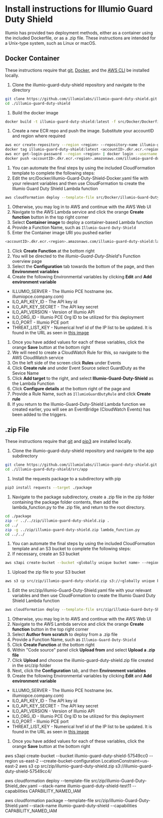 # Install instructions for Illumio Guard Duty Shield
Illumio has provided two deployment methods, either as a container using
the included Dockerfile, or as a .zip file. These instructions are intended for
a Unix-type system, such as Linux or macOS.

## Docker Container
These instructions require that [git](https://git-scm.com/book/en/v2/Getting-Started-Installing-Git),
[Docker](https://docs.docker.com/engine/install/),
and the [AWS CLI](https://docs.aws.amazon.com/cli/latest/userguide/getting-started-install.html)
be installed locally.
1. Clone the illumio-guard-duty-shield repository and navigate to the directory
```bash
git clone https://github.com/illumiolabs/illumio-guard-duty-shield.git
cd ./illumio-guard-duty-shield
```
1. Build the docker image
```bash
docker build -t illumio-guard-duty-shield:latest -f src/Docker/Dockerfile .
```
1. Create a new ECR repo and push the image. Substitute your accountID and region where required
```bash
aws ecr create-repository --region <region> --repository-name illumio-guard-duty-shield --image-scanning-configuration scanOnPush=true
docker tag illumio-guard-duty-shield:latest <accountID>.dkr.ecr.<region>.amazonaws.com/illumio-guard-duty-shield:latest
aws ecr get-login-password --region <region> | docker login --username AWS --password-stdin <accountID>.dkr.ecr.<region>.amazonaws.com
docker push <accountID>.dkr.ecr.<region>.amazonaws.com/illumio-guard-duty-shield:latest
```
1. You can automate the final steps by using the included CloudFormation template
to complete the following steps:
  1. Edit the src/Docker/illumio-Guard-Duty-Shield-Docker.yaml file with your relevant variables
  and then use CloudFormation to create the Illumio Guard Duty Shield Lambda function
  ```bash
  aws cloudformation deploy --template-file src/Docker/illumio-Guard-Duty-Shield-Docker.yaml --stack-name illumio-guard-duty-shield --capabilities CAPABILITY_NAMED_IAM
  ```
1. Otherwise, you may log in to AWS and continue with the AWS Web UI
1. Navigate to the AWS Lambda service and click the orange **Create function** button in the top right corner
1. Select **Container image** to deploy a container-based Lambda function
1. Provide a Function Name, such as `Illumio-Guard-Duty-Shield`
1. Enter the Container image URI you pushed earlier
```bash
<accountID>.dkr.ecr.<region>.amazonaws.com/illumio-guard-duty-shield:latest
```
1. Click **Create Function** at the bottom right
1. You will be directed to the *Illumio-Guard-Duty-Shield*'s Function overview page
1. Select the **Configuration** tab towards the bottom of the page, and then **Environment variables**
1. Create the following Environmental variables by clicking **Edit** and **Add environment variable**
  * ILLUMIO_SERVER - The Illumio PCE hostname (ex. illumiopce.company.com)
  * ILO_API_KEY_ID - The API key id
  * ILO_API_KEY_SECRET - The API key secret
  * ILO_API_VERSION - Version of Illumio API
  * ILO_ORG_ID - Illumio PCE Org ID to be utilized for this deployment
  * ILO_PORT - Illumio PCE port
  * THREAT_LIST_KEY - Numerical href id of the IP list to be updated. It is found in the URL as seen in [this image](images/threat-list-key.jpg)
1. Once you have added values for each of these variables, click the orange **Save** button at the bottom right
1. We will need to create a CloudWatch Rule for this, so navigate to the AWS CloudWatch service
1. On the left side of the screen click **Rules** under Events
1. Click **Create rule** and under Event Source select GuardDuty as the Sevice Name
1. Click **Add target** to the right, and select **Illumio-Guard-Duty-Shield** as the Lambda Function
1. Click **Configure details** at the bottom right of the page and
1. Provide a Rule Name, such as `IllumioGuardDutyRule` and click **Create rule**
1. If you return to the Illumio-Guard-Duty-Shield Lambda function we created earlier, you will see an EventBridge (CloudWatch Events) has been added to the triggers.


## .zip File
These instructions require that [git](https://git-scm.com/book/en/v2/Getting-Started-Installing-Git)
and [pip3](https://pip.pypa.io/en/stable/installation/) are installed locally.

1. Clone the illumio-guard-duty-shield repository and navigate to the app subdirectory
```bash
git clone https://github.com/illumiolabs/illumio-guard-duty-shield.git
cd ./illumio-guard-duty-shield/src/app
```

1. Install the requests package to a subdirectory with pip
```bash
pip3 install requests --target ./package
```

1. Navigate to the package subdirectory, create a .zip file in the zip folder
containing the package folder contents, then add the lambda_function.py to the
.zip file, and return to the root directory.
```bash
cd ./package
zip -r ../../zip/illumio-guard-duty-shield.zip .
cd ../
zip -g ../zip/illumio-guard-duty-shield.zip lambda_function.py
cd ../../
```

1. You can automate the final steps by using the included CloudFormation template
and an S3 bucket to complete the following steps:
  1. If necessary, create an S3 bucket
  ```bash
  aws s3api create-bucket --bucket <globally unique bucket name> --region <region> --create-bucket-configuration LocationConstraint=<region>
  ```
  1. Upload the zip file to your S3 bucket
  ```bash
  aws s3 cp src/zip/illumio-guard-duty-shield.zip s3://<globally unique bucket name>/
  ```
  1. Edit the src/zip/illumio-Guard-Duty-Shield.yaml file with your relevant variables
  and then use CloudFormation to create the Illumio Guard Duty Shield Lambda function
  ```bash
  aws cloudformation deploy --template-file src/zip/illumio-Guard-Duty-Shield.yaml --stack-name illumio-guard-duty-shield --capabilities CAPABILITY_NAMED_IAM
  ```

1. Otherwise, you may log in to AWS and continue with the AWS Web UI
1. Navigate to the AWS Lambda service and click the orange **Create function** button in the top right corner
1. Select **Author from scratch** to deploy from a .zip file
1. Provide a Function Name, such as `Illumio-Guard-Duty-Shield`
1. Click **Create Function** at the bottom right
1. Within "Code source" panel click **Upload from** and select **Upload a .zip file**
1. Click **Upload** and choose the illumio-guard-duty-shield.zip file created in the src/zip folder
1. Next, click the **Configuration** tab, and then **Environment variables**
1. Create the following Environmental variables by clicking **Edit** and **Add environment variable**
* ILLUMIO_SERVER - The Illumio PCE hostname (ex. illumiopce.company.com)
* ILO_API_KEY_ID - The API key id
* ILO_API_KEY_SECRET - The API key secret
* ILO_API_VERSION - Version of Illumio API
* ILO_ORG_ID - Illumio PCE Org ID to be utilized for this deployment
* ILO_PORT - Illumio PCE port
* THREAT_LIST_KEY - Numerical href id of the IP list to be updated. It is found in the URL as seen in [this image](images/threat-list-key.jpg)
1. Once you have added values for each of these variables, click the orange **Save** button at the bottom right




aws s3api create-bucket --bucket illumio-guard-duty-shield-57549cc0 --region us-east-2 --create-bucket-configuration LocationConstraint=us-east-2
aws s3 cp src/zip/illumio-guard-duty-shield.zip s3://illumio-guard-duty-shield-57549cc4/



aws cloudformation deploy --template-file src/zip/illumio-Guard-Duty-Shield_dev.yaml --stack-name illumio-guard-duty-shield-test11 --capabilities CAPABILITY_NAMED_IAM


aws cloudformation package --template-file src/zip/illumio-Guard-Duty-Shield.yaml --stack-name illumio-guard-duty-shield --capabilities CAPABILITY_NAMED_IAM
